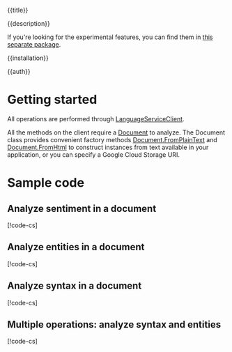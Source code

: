 {{title}}

{{description}}

If you're looking for the experimental features, you can find them
in [this separate package](../Google.Cloud.Language.V1.Experimental/index.html).

{{installation}}

{{auth}}

# Getting started

All operations are performed through
[LanguageServiceClient](obj/api/Google.Cloud.Language.V1.LanguageServiceClient.yml).

All the methods on the client require a
[Document](obj/api/Google.Cloud.Language.V1.Document.yml) to
analyze. The Document class provides convenient factory methods
[Document.FromPlainText](obj/api/Google.Cloud.Language.V1.Document.yml#Google_Cloud_Language_V1_Document_FromPlainText_System_String_System_String_)
and [Document.FromHtml](obj/api/Google.Cloud.Language.V1.Document.yml#Google_Cloud_Language_V1_Document_FromHtml_System_String_System_String_)
to construct instances from text available in your application, or
you can specify a Google Cloud Storage URI.

# Sample code

## Analyze sentiment in a document

[!code-cs[](obj/snippets/Google.Cloud.Language.V1.LanguageServiceClient.txt#AnalyzeSentiment)]

## Analyze entities in a document

[!code-cs[](obj/snippets/Google.Cloud.Language.V1.LanguageServiceClient.txt#AnalyzeEntities)]

## Analyze syntax in a document

[!code-cs[](obj/snippets/Google.Cloud.Language.V1.LanguageServiceClient.txt#AnalyzeSyntax)]

## Multiple operations: analyze syntax and entities

[!code-cs[](obj/snippets/Google.Cloud.Language.V1.LanguageServiceClient.txt#AnnotateText)]
